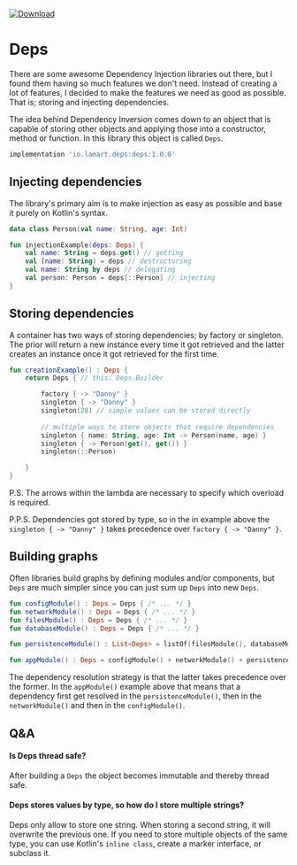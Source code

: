 [ ![Download](https://api.bintray.com/packages/lamartio/maven/Deps/images/download.svg) ](https://bintray.com/lamartio/maven/Deps/_latestVersion)
# Deps
There are some awesome Dependency Injection libraries out there, but I found them having so much features we don't need. Instead of creating a lot of features, I decided to make the features we need as good as possible. That is; storing and injecting dependencies.

The idea behind Dependency Inversion comes down to an object that is capable of storing other objects and applying those into a constructor, method or function. In this library this object is called `Deps`.

```groovy
implementation 'io.lamart.deps:deps:1.0.0'
```

## Injecting dependencies
The library's primary aim is to make injection as easy as possible and base it purely on Kotlin's syntax.
```kotlin
data class Person(val name: String, age: Int)

fun injectionExample(deps: Deps) {
    val name: String = deps.get() // getting
    val (name: String) = deps // destructuring
    val name: String by deps // delegating
    val person: Person = deps[::Person] // injecting
}
``` 
## Storing dependencies
 A container has two ways of storing dependencies; by factory or singleton. The prior will return a new instance every time it got retrieved and the latter creates an instance once it got retrieved for the first time.
```kotlin
fun creationExample() : Deps {
    return Deps { // this: Deps.Builder

        factory { -> "Danny" }
        singleton { -> "Danny" }
        singleton(28) // simple values can be stored directly
       
        // multiple ways to store objects that require dependencies
        singleton { name: String, age: Int -> Person(name, age) }
        singleton { -> Person(get(), get()) }
        singleton(::Person)

    } 
}
```
P.S. The arrows within the lambda are necessary to specify which overload is required.

P.P.S. Dependencies got stored by type, so in the in example above the `singleton { -> "Danny" }` takes precedence over `factory { -> "Danny" }`.
## Building graphs
Often libraries build graphs by defining modules and/or components, but `Deps` are much simpler since you can just sum up `Deps` into new `Deps`.
```kotlin
fun configModule() : Deps = Deps { /* ... */ }
fun networkModule() : Deps = Deps { /* ... */ }
fun filesModule() : Deps = Deps { /* ... */ }
fun databaseModule() : Deps = Deps { /* ... */ }

fun persistenceModule() : List<Deps> = listOf(filesModule(), databaseModule())

fun appModule() : Deps = configModule() + networkModule() + persistenceModule()
```
The dependency resolution strategy is that the latter takes precedence over the former. In the `appModule()` example above that means that a dependency first get resolved in the `persistenceModule()`, then in the `networkModule()` and then in the `configModule()`.
## Q&A
#### Is Deps thread safe?
After building a `Deps` the object becomes immutable and thereby thread safe. 
#### Deps stores values by type, so how do I store multiple strings?
Deps only allow to store one string. When storing a second string, it will overwrite the previous one. If you need to store multiple objects of the same type, you can use Kotlin's `inline class`, create a marker interface, or subclass it.
